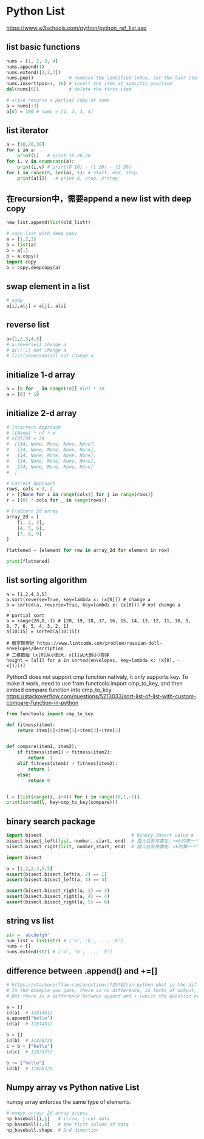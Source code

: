 # Python List

https://www.w3schools.com/python/python_ref_list.asp

## list basic functions

```python
nums = [1, 2, 3, 4]
nums.append(1)
nums.extend([1,2,3])
nums.pop()             # removes the specified index, (or the last item if index is not specified)
nums.insert(pos=1, 10) # insert the item at specific position
del(nums[0])           # delete the first item

# slice returns a partial copy of nums 
a = nums[:3]
a[0] = 100 # nums = [1, 2, 3, 4]
```

## list iterator

```python
a = [10,20,30]
for i in a:
    print(i)   # print 10,20,30
for i, v in enumerate(a):
    print(i,v) # print(0 10) - (1 20) - (2 30)
for i in range(0, len(a), 1): # start, end, step
    print(a[i])   # print 0, step, 2*step
```

## 在recursion中，需要append a new list with deep copy

```python
new_list.append(list(old_list))

# copy list with deep copy
a = [1,2,3]
b = list(a)
b = a[:]
b = a.copy()
import copy
b = copy.deepcopy(a)
```

## swap element in a list

```python
# swap
a[i],a[j] = a[j], a[i]
```

## reverse list

```python
a=[1,2,3,4,5]
# a.reverse() change a
# a[::-1] not change a
# list(reversed(a)) not change a
```

## initialize 1-d array

```python
a = [0 for _ in range(10)] #[0] * 10
a = [0] * 10
```

## initialize 2-d array

```python
# Incorrect Approach
# [[None] * n] * m
# x[0][0] = 34
#  [[34, None, None, None, None], 
#   [34, None, None, None, None], 
#   [34, None, None, None, None], 
#   [34, None, None, None, None], 
#   [34, None, None, None, None]
#  ]

# Correct Approach
rows, cols = 3, 2
r = [[None for i in range(cols)] for j in range(rows)]
r = [[0] * cols for _ in range(rows)]

# Flattern 2d array
array_2d = [
    [1, 2, 3],
    [4, 5, 6],
    [7, 8, 9]
]

flattened = [element for row in array_2d for element in row]

print(flattened)

```

## list sorting algorithm

```
a = [1,2,4,3,5]
a.sort(reverse=True, key=lambda x: (x[0])) # change a
b = sorted(a, reverse=True, key=lambda x: (x[0])) # not change a

# partial sort
a = range(20,0,-1) # [20, 19, 18, 17, 16, 15, 14, 13, 12, 11, 10, 9, 8, 7, 6, 5, 4, 3, 2, 1]
a[10:15] = sorted(a[10:15])

# 俄罗斯套娃 https://www.lintcode.com/problem/russian-doll-envelopes/description
# 二维数组 (x[0]从小到大，x[1]从大到小)排序
height = [a[1] for a in sorted(envelopes, key=lambda x: (x[0], -x[1]))]
```

Python3 does not support cmp function nativaly, it only supports key. To make it work, need to use from functools import cmp_to_key, and then embed compare function into cmp_to_key
https://stackoverflow.com/questions/5213033/sort-list-of-list-with-custom-compare-function-in-python

```python
from functools import cmp_to_key

def fitness(item):
    return item[0]+item[1]+item[2]+item[3]


def compare(item1, item2):
    if fitness(item1) < fitness(item2):
        return -1
    elif fitness(item1) > fitness(item2):
        return 1
    else:
        return 0


l = [list(range(i, i+4)) for i in range(10,1,-1)]
print(sorted(l, key=cmp_to_key(compare)))
```

## binary search package

```python
import bisect                                 # binary insert value k
bisect.bisect_left(list, number, start, end)  # 插入后有序靠左，>=k的第一个
bisect.bisect_right(list, number,start, end)  # 插入后有序靠右，>k的第一个

import bisect

a = [1,2,2,3,5,5]
assert(bisect.bisect_left(a, 2) == 1)
assert(bisect.bisect_left(a, 4) == 4)

assert(bisect.bisect_right(a, 2) == 3)
assert(bisect.bisect_right(a, 4) == 4)
assert(bisect.bisect_right(a, 5) == 6)
```

## string vs list

```python
str = 'abcdefgh'
num_list = list(str) # ['a', 'b', ..., 'h']
nums = []
nums.extend(str) # ['a', 'b', ..., 'h']
```

## difference between .append() and +=[]

```python
# https://stackoverflow.com/questions/725782/in-python-what-is-the-difference-between-append-and/725882
# In the example you gave, there is no difference, in terms of output, between append and +=. 
# But there is a difference between append and + (which the question originally asked about).

a = []
id(a)  # 11814312
a.append("hello")
id(a)  # 11814312

b = []
id(b)  # 11828720
c = b + ["hello"]
id(c)  # 11833752

b += ["hello"]
id(b)  # 11828720
```

## Numpy array vs Python native List

numpy array enforces the same type of elements.

```python
# numpy array: 2d array access
np_baseball[i,j]   # i-row, j-col data
np_baseball[:,0]   # the first column of data
np_baseball.shape  # 2-d dimention
```


